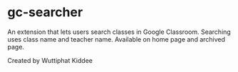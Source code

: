 # gc-searcher
An extension that lets users search classes in Google Classroom. Searching uses class name and teacher name. Available on home page and archived page.

Created by Wuttiphat Kiddee
